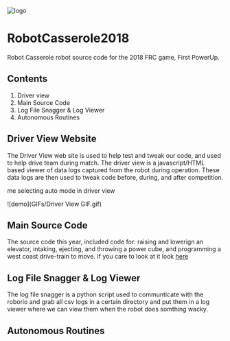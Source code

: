 
![logo](http://robotcasserole.org/wp-content/uploads/2017/01/banner_2017_text.png)

# RobotCasserole2018
Robot Casserole robot source code for the 2018 FRC game, First PowerUp.

## Contents
1. Driver view
2. Main Source Code
3. Log File Snagger & Log Viewer
4. Autonomous Routines

## Driver View Website
The Driver View web site is used to help test and tweak our code, and used to help drive team during match. The driver view is a javascript/HTML based viewer of data logs captured from the robot during operation. These data logs are then used to tweak code before, during, and after competition. 

me selecting auto mode in driver view

![demo](GIFs/Driver View GIF.gif)

## Main Source Code
The source code this year, included code for: raising and lowerign an elevator, intaking, ejecting, and throwing a power cube, and programming a west coast drive-train to move. If you care to look at it look [here](https://github.com/RobotCasserole1736/RobotCasserole2018/tree/master/RobotCasserole2018/src/org/usfirst/frc/team1736/robot) 

## Log File Snagger & Log Viewer
The log file snagger is a python script used to  communticate with the roborio and grab all csv logs in a certain directory and put them in a log viewer where we can view them when the robot does somthing wacky.

## Autonomous Routines
